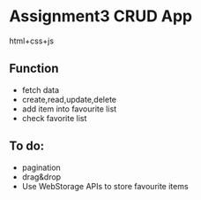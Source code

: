 # Assignment3 CRUD App
html+css+js
## Function
- fetch data
- create,read,update,delete
- add item into favourite list
- check favorite list
## To do:
- pagination
- drag&drop
- Use WebStorage APIs to store favourite items
